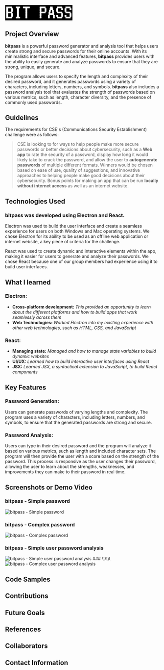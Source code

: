 
<a href="https://devpost.com/software/bit-pass">
  <img src="public/readmelogo.png" alt="bitpass - Welcome" width="220">
</a>



## Project Overview

**bitpass** is a powerful password generator and analysis tool that helps users
create strong and secure passwords for their online accounts. With its minimalistic
interface and advanced features, **bitpass** provides users with the ability to easily
generate and analyze passwords to ensure that they are strong, unique, and secure.

The program allows users to specify the length and complexity of their desired password,
and it generates passwords using a variety of characters, including letters, numbers, and
symbols. **bitpass** also includes a password analysis tool that evaluates the strength of
passwords based on various metrics, such as length, character diversity, and the presence of
commonly used passwords.

## Guidelines

The requirements for CSE's (Communications Security Establishment) challenge were as follows:

> CSE is looking to for ways to help people make more secure passwords
> or better decisions about cybersecurity, such as a **Web app** to rate the
> security of a password, display how long it would likely take to crack
> the password, and allow the user to **autogenerate passwords** of multiple
> different formats. Winners would be chosen based on ease of use,
> quality of suggestions, and innovative approaches to helping people
> make good decisions about their cybersecurity. Bonus points for making
> an app that can be run **locally without internet access** as well as an
> internet website.

## Technologies Used

### **bitpass** was developed using **Electron** and **React**.

Electron was used to build the user interface and create a seamless experience for users on both
Windows and Mac operating systems. We chose Electron for its ability to be used as an offline web application or
internet website, a key piece of criteria for the challenge.

React was used to create dynamic and interactive elements within the app, making it easier for users to
generate and analyze their passwords. We chose React because one of our group members had experience using
it to build user interfaces.

## What I learned

### Electron:

- **Cross-platform development:** _This provided an opportunity to learn about the different platforms
  and how to build apps that work seamlessly across them_
- **Web Technologies:** _Worked Electron into my existing experience with other web technologies, such as
  HTML, CSS, and JavaScript_

### React:

- **Managing state:** _Managed and how to manage state variables to build dynamic websites_
- **UI/UX:** _Learned how to build interactive user interfaces using React_
- **JSX:** _Learned JSX, a syntactical extension to JavaScript, to build React components_

## Key Features

### Password Generation:

Users can generate passwords of varying lengths and complexity. The program uses a variety of characters, including
letters, numbers, and symbols, to ensure that the generated passwords are strong and secure.
### Password Analysis:
Users can type in their desired password and the program will analyze it based on various metrics, 
such as length and included character sets. The program will then provide the user with a score based 
on the strength of the password. This process is responsive as the user changes their password, allowing 
the user to learn about the strengths, weaknesses, and improvements they can make to their password in real time.
## Screenshots or Demo Video

### bitpass - Simple password
<img width="250px" src="https://d112y698adiu2z.cloudfront.net/photos/production/software_photos/002/354/330/datas/gallery.jpg" alt="bitpass - Simple password">

### bitpass - Complex password
<img width="250px" src="https://d112y698adiu2z.cloudfront.net/photos/production/software_photos/002/355/336/datas/gallery.jpg" alt="bitpass - Complex password">

### bitpass - Simple user password analysis
<img width="250px" src="https://d112y698adiu2z.cloudfront.net/photos/production/software_photos/002/355/334/datas/gallery.jpg" alt="bitpass - Simple user password analysis">
### \t\t\t
<img  width="250px" src="https://d112y698adiu2z.cloudfront.net/photos/production/software_photos/002/355/332/datas/gallery.jpg" alt="bitpass - Complex user password analysis">


## Code Samples

## Contributions

## Future Goals

## References

## Collaborators

## Contact Information

